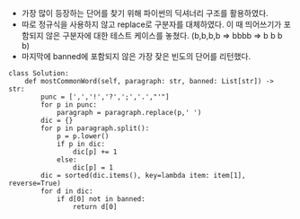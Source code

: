 * 가장 많이 등장하는 단어를 찾기 위해 파이썬의 딕셔너리 구조를 활용하였다.
* 따로 정규식을 사용하지 않고 replace로 구분자를 대체하였다. 이 때 띄어쓰기가 포함되지 않은 구분자에 대한 테스트 케이스를 놓쳤다. (b,b,b,b => bbbb => b b b b)
* 마지막에 banned에 포함되지 않은 가장 잦은 빈도의 단어를 리턴했다.

```
class Solution:
    def mostCommonWord(self, paragraph: str, banned: List[str]) -> str:
        punc = [',','!','?',';','.',"'"]
        for p in punc:
            paragraph = paragraph.replace(p,' ')
        dic = {}
        for p in paragraph.split():
            p = p.lower()
            if p in dic:
                dic[p] += 1
            else:
                dic[p] = 1
        dic = sorted(dic.items(), key=lambda item: item[1], reverse=True)
        for d in dic:
            if d[0] not in banned:
                return d[0]
```
